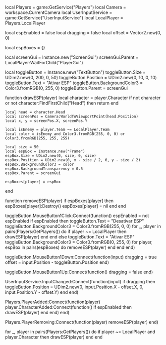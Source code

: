 local Players = game:GetService("Players")
local Camera = workspace.CurrentCamera
local UserInputService = game:GetService("UserInputService")
local LocalPlayer = Players.LocalPlayer

local espEnabled = false
local dragging = false
local offset = Vector2.new(0, 0)

local espBoxes = {}

local screenGui = Instance.new("ScreenGui")
screenGui.Parent = LocalPlayer:WaitForChild("PlayerGui")

local toggleButton = Instance.new("TextButton")
toggleButton.Size = UDim2.new(0, 200, 0, 50)
toggleButton.Position = UDim2.new(0, 10, 0, 10)
toggleButton.Text = "Ativar ESP"
toggleButton.BackgroundColor3 = Color3.fromRGB(0, 255, 0)
toggleButton.Parent = screenGui

function drawESP(player)
    local character = player.Character
    if not character or not character:FindFirstChild("Head") then return end

    local head = character.Head
    local screenPos = Camera:WorldToViewportPoint(head.Position)
    local x, y = screenPos.X, screenPos.Y

    local isEnemy = player.Team ~= LocalPlayer.Team
    local color = isEnemy and Color3.fromRGB(255, 0, 0) or Color3.fromRGB(255, 255, 255)

    local size = 50
    local espBox = Instance.new("Frame")
    espBox.Size = UDim2.new(0, size, 0, size)
    espBox.Position = UDim2.new(0, x - size / 2, 0, y - size / 2)
    espBox.BackgroundColor3 = color
    espBox.BackgroundTransparency = 0.5
    espBox.Parent = screenGui

    espBoxes[player] = espBox
end

function removeESP(player)
    if espBoxes[player] then
        espBoxes[player]:Destroy()
        espBoxes[player] = nil
    end
end

toggleButton.MouseButton1Click:Connect(function()
    espEnabled = not espEnabled
    if espEnabled then
        toggleButton.Text = "Desativar ESP"
        toggleButton.BackgroundColor3 = Color3.fromRGB(255, 0, 0)
        for _, player in pairs(Players:GetPlayers()) do
            if player ~= LocalPlayer then
                drawESP(player)
            end
        end
    else
        toggleButton.Text = "Ativar ESP"
        toggleButton.BackgroundColor3 = Color3.fromRGB(0, 255, 0)
        for player, espBox in pairs(espBoxes) do
            removeESP(player)
        end
    end
end)

toggleButton.MouseButton1Down:Connect(function(input)
    dragging = true
    offset = input.Position - toggleButton.Position
end)

toggleButton.MouseButton1Up:Connect(function()
    dragging = false
end)

UserInputService.InputChanged:Connect(function(input)
    if dragging then
        toggleButton.Position = UDim2.new(0, input.Position.X - offset.X, 0, input.Position.Y - offset.Y)
    end
end)

Players.PlayerAdded:Connect(function(player)
    player.CharacterAdded:Connect(function()
        if espEnabled then
            drawESP(player)
        end
    end)
end)

Players.PlayerRemoving:Connect(function(player)
    removeESP(player)
end)

for _, player in pairs(Players:GetPlayers()) do
    if player ~= LocalPlayer and player.Character then
        drawESP(player)
    end
end
